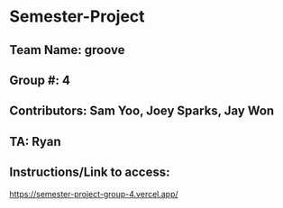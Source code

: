 # Semester-Project

## Team Name: groove
## Group #: 4
## Contributors: Sam Yoo, Joey Sparks, Jay Won
## TA: Ryan
## Instructions/Link to access: <insert here>
https://semester-project-group-4.vercel.app/
